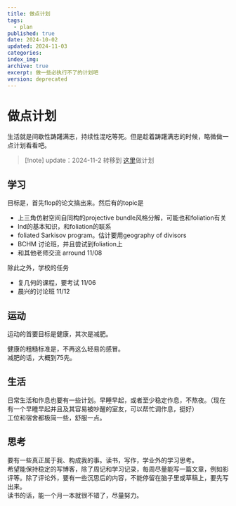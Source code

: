 ```yaml
---
title: 做点计划
tags:
  - plan
published: true
date: 2024-10-02
updated: 2024-11-03
categories: 
index_img: 
archive: true
excerpt: 做一些必执行不了的计划吧
version: deprecated
---
```

# 做点计划
生活就是间歇性踌躇满志，持续性混吃等死。但是趁着踌躇满志的时候，略微做一点计划看看吧。

> [!note] update：2024-11-2
> 转移到 [这里](/hexo/dynamic/timetable)做计划

## 学习
目标是，首先flop的论文搞出来。然后有的topic是
- 上三角仿射空间自同构的projective bundle风格分解，可能也和foliation有关
- lnd的基本知识，和foliation的联系
- foliated Sarkisov program。估计要用geography of divisors
- BCHM 讨论班，并且尝试到foliation上
- 和其他老师交流 arround 11/08

除此之外，学校的任务
- 复几何的课程，要考试 11/06
- 晨兴的讨论班 11/12


## 运动
运动的首要目标是健康，其次是减肥。

健康的粗糙标准是，不再这么轻易的感冒。  
减肥的话，大概到75先。

## 生活
日常生活和作息也要有一些计划。早睡早起，或者至少稳定作息，不熬夜。（现在有一个早睡早起并且及其容易被吵醒的室友，可以帮忙调作息，挺好）  
工位和宿舍都极简一些，舒服一点。

## 思考
要有一些真正属于我、构成我的事。读书，写作，学业外的学习思考。  
希望能保持稳定的写博客，除了周记和学习记录，每周尽量能写一篇文章，例如影评等。除了评论外，要有一些沉思后的内容，不能停留在脑子里或草稿上，要先写出来。  
读书的话，能一个月一本就很不错了，尽量努力。
